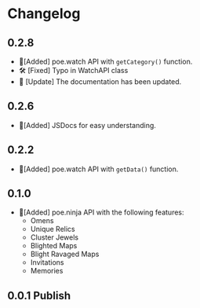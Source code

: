 # Changelog
## 0.2.8
- 🚀[Added] poe.watch API with `getCategory()` function.
- 🛠️ [Fixed] Typo in WatchAPI class
- 📝 [Update] The documentation has been updated.
## 0.2.6
- 🎨[Added] JSDocs for easy understanding.

## 0.2.2
- 🚀[Added] poe.watch API with `getData()` function.

## 0.1.0
- 🚀[Added] poe.ninja API with the following features:
    - Omens
    - Unique Relics
    - Cluster Jewels
    - Blighted Maps
    - Blight Ravaged Maps
    - Invitations
    - Memories

## 0.0.1 Publish
